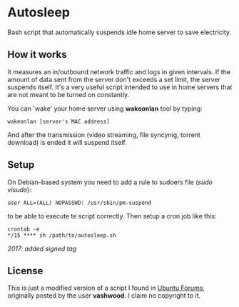 # Autosleep

Bash script that automatically suspends idle home server to save electricity.

## How it works

It measures an in/outbound network traffic and logs in given intervals. If the amount of data sent from the server don't exceeds a set limit, the server suspends itself. It's a very useful script intended to use in home servers that are not meant to be turned on constantly. 

You can 'wake' your home server using **wakeonlan** tool by typing:

	wakeonlan [server's MAC address]

And after the transmission (video streaming, file syncynig, torrent download) is ended it will suspend itself. 

## Setup

On Debian-based system you need to add a rule to sudoers file (_sudo visudo_):

	user ALL=(ALL) NOPASSWD: /usr/sbin/pm-suspend

to be able to execute te script correctly. Then setup a cron job like this:

	crontab -e
	*/15 **** sh /path/to/autosleep.sh

_2017: added signed tag_

## License

This is just a modified version of a script I found in [Ubuntu Forums](http://ubuntuforums.org/showthread.php?t=530973&p=5195355#post5195355), originally posted by the user **vashwood**. I claim no copyright to it.
